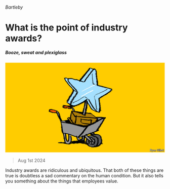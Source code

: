 ###### Bartleby

# What is the point of industry awards? 

##### Booze, sweat and plexiglass 

![image](images/20240803_WBD002.jpg) 

> Aug 1st 2024 

Industry awards are ridiculous and ubiquitous. That both of these things are true is doubtless a sad commentary on the human condition. But it also tells you something about the things that employees value.

